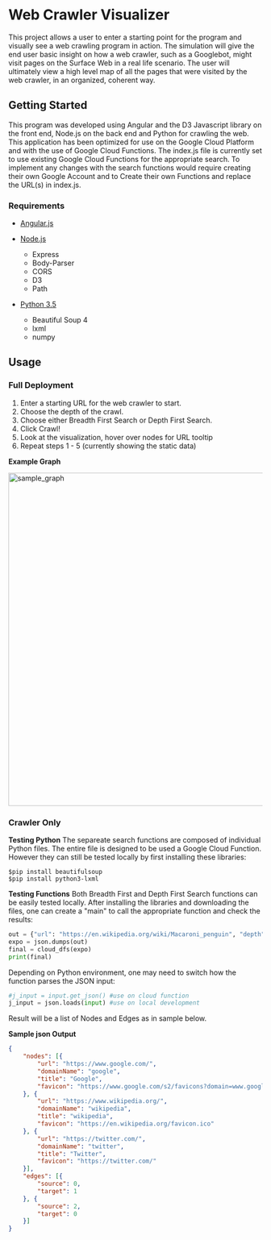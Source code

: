 # Web Crawler Visualizer

This project allows a user to enter a starting point for the program and visually see a web crawling
program in action. The simulation will give the end user basic insight on how a web crawler, such as a
Googlebot, might visit pages on the Surface Web in a real life scenario. The user will ultimately view a
high level map of all the pages that were visited by the web crawler, in an organized, coherent way.


## Getting Started
This program was developed using Angular and the D3 Javascript library on the front end, Node.js on the back end and Python for crawling the web. This application has been optimized for use on the Google Cloud Platform and with the use of Google Cloud Functions. The index.js file is currently set to use existing Google Cloud Functions for the appropriate search. To implement any changes with the search functions would require creating their own Google Account and to Create their own Functions and replace the URL(s) in index.js.

### Requirements
- [Angular.js](https://angular.io/)

- [Node.js](https://nodejs.org/)
  - Express
  - Body-Parser
  - CORS
  - D3
  - Path
- [Python 3.5](https://www.python.org/)
  - Beautiful Soup 4
  - lxml
  - numpy

## Usage

### Full Deployment
1. Enter a starting URL for the web crawler to start.
2. Choose the depth of the crawl.
3. Choose either Breadth First Search or Depth First Search.
4. Click Crawl!
5. Look at the visualization, hover over nodes for URL tooltip
6. Repeat steps 1 - 5 (currently showing the static data)

**Example Graph**

<img width="661" alt="sample_graph" src="https://github.com/quantumscript/crawler-visualization/assets/60626826/b567e03a-4e65-49e7-9230-5b7309615769">


### Crawler Only
**Testing Python**
The separeate search functions are composed of individual Python files. The entire file is designed to be used a Google Cloud Function. However they can still be tested locally by first installing these libraries:
```shell
$pip install beautifulsoup
$pip install python3-lxml
```

**Testing  Functions**
Both Breadth First and Depth First Search functions can be easily tested locally. After installing the libraries and downloading the files, one can create a "main" to call the appropriate function and check the results:

```python
out = {"url": "https://en.wikipedia.org/wiki/Macaroni_penguin", "depth": 23, "keyword": "twitter"}
expo = json.dumps(out)
final = cloud_dfs(expo)
print(final)
```
Depending on Python environment, one may need to switch how the function parses the JSON input:
```python
#j_input = input.get_json() #use on cloud function
j_input = json.loads(input) #use on local development
```

Result will be a list of Nodes and Edges as in sample below.

**Sample json Output**
```json
{
    "nodes": [{
        "url": "https://www.google.com/",
        "domainName": "google",
        "title": "Google",
        "favicon": "https://www.google.com/s2/favicons?domain=www.google.com"
    }, {
        "url": "https://www.wikipedia.org/",
        "domainName": "wikipedia",
        "title": "wikipedia",
        "favicon": "https://en.wikipedia.org/favicon.ico"
    }, {
        "url": "https://twitter.com/",
        "domainName": "twitter",
        "title": "Twitter",
        "favicon": "https://twitter.com/"
    }],
    "edges": [{
        "source": 0,
        "target": 1
    }, {
        "source": 2,
        "target": 0
    }]
}
```

